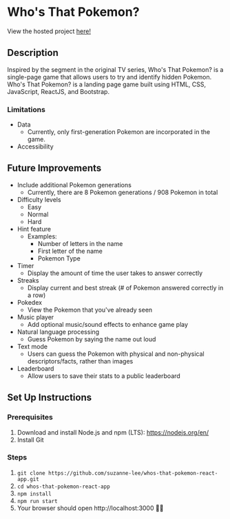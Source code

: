 # Who's That Pokemon? 

View the hosted project [here! ](https://youthful-bassi-d20dc8.netlify.app/)

## Description

Inspired by the segment in the original TV series, Who's That Pokemon? is a single-page game that allows users to try and identify hidden Pokemon. Who's That Pokemon? is a landing page game built using HTML, CSS, JavaScript, ReactJS, and Bootstrap.

### Limitations 
- Data
  - Currently, only first-generation Pokemon are incorporated in the game. 
- Accessibility

## Future Improvements 
- Include additional Pokemon generations
  - Currently, there are 8 Pokemon generations / 908 Pokemon in total
- Difficulty levels
  - Easy
  - Normal
  - Hard
- Hint feature
  - Examples:
    - Number of letters in the name
    - First letter of the name
    - Pokemon Type
- Timer
  - Display the amount of time the user takes to answer correctly
- Streaks 
  - Display current and best streak (# of Pokemon answered correctly in a row)
- Pokedex 
  - View the Pokemon that you've already seen 
- Music player
  - Add optional music/sound effects to enhance game play
- Natural language processing
  - Guess Pokemon by saying the name out loud
- Text mode
  - Users can guess the Pokemon with physical and non-physical descriptors/facts, rather than images
- Leaderboard
  - Allow users to save their stats to a public leaderboard

## Set Up Instructions 

### Prerequisites

1. Download and install Node.js and npm (LTS): https://nodejs.org/en/
2. Install Git

### Steps

1. `git clone https://github.com/suzanne-lee/whos-that-pokemon-react-app.git`
1. `cd whos-that-pokemon-react-app`
1. `npm install`
1. `npm run start`
1. Your browser should open http://localhost:3000 🥳🎉

